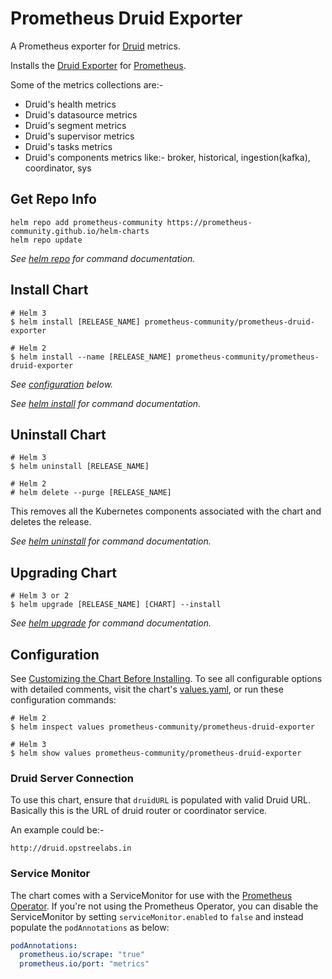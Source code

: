# Prometheus Druid Exporter

A Prometheus exporter for [Druid](https://druid.apache.org/) metrics.

Installs the [Druid Exporter](https://github.com/opstree/druid-exporter) for [Prometheus](https://prometheus.io/).

Some of the metrics collections are:-
- Druid's health metrics
- Druid's datasource metrics
- Druid's segment metrics
- Druid's supervisor metrics
- Druid's tasks metrics
- Druid's components metrics like:- broker, historical, ingestion(kafka), coordinator, sys

## Get Repo Info

```console
helm repo add prometheus-community https://prometheus-community.github.io/helm-charts
helm repo update
```

_See [helm repo](https://helm.sh/docs/helm/helm_repo/) for command documentation._

## Install Chart

```console
# Helm 3
$ helm install [RELEASE_NAME] prometheus-community/prometheus-druid-exporter

# Helm 2
$ helm install --name [RELEASE_NAME] prometheus-community/prometheus-druid-exporter
```

_See [configuration](#configuration) below._

_See [helm install](https://helm.sh/docs/helm/helm_install/) for command documentation._

## Uninstall Chart

```console
# Helm 3
$ helm uninstall [RELEASE_NAME]

# Helm 2
# helm delete --purge [RELEASE_NAME]
```

This removes all the Kubernetes components associated with the chart and deletes the release.

_See [helm uninstall](https://helm.sh/docs/helm/helm_uninstall/) for command documentation._

## Upgrading Chart

```console
# Helm 3 or 2
$ helm upgrade [RELEASE_NAME] [CHART] --install
```

_See [helm upgrade](https://helm.sh/docs/helm/helm_upgrade/) for command documentation._

## Configuration

See [Customizing the Chart Before Installing](https://helm.sh/docs/intro/using_helm/#customizing-the-chart-before-installing). To see all configurable options with detailed comments, visit the chart's [values.yaml](./values.yaml), or run these configuration commands:

```console
# Helm 2
$ helm inspect values prometheus-community/prometheus-druid-exporter

# Helm 3
$ helm show values prometheus-community/prometheus-druid-exporter
```

### Druid Server Connection

To use this chart, ensure that `druidURL` is populated with valid Druid URL. Basically this is the URL of druid router or coordinator service.

An example could be:-

```console
http://druid.opstreelabs.in
```

### Service Monitor

The chart comes with a ServiceMonitor for use with the [Prometheus Operator](https://github.com/helm/charts/tree/master/stable/prometheus-operator). If you're not using the Prometheus Operator, you can disable the ServiceMonitor by setting `serviceMonitor.enabled` to `false` and instead populate the `podAnnotations` as below:

```yaml
podAnnotations:
  prometheus.io/scrape: "true"
  prometheus.io/port: "metrics"
```
